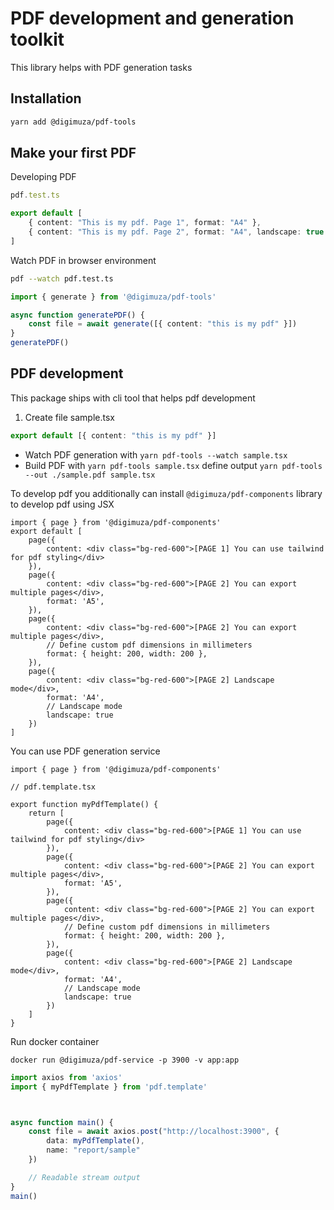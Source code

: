 
# PDF development and generation toolkit

This library helps with PDF generation tasks

## Installation

```bash
yarn add @digimuza/pdf-tools
```

## Make your first PDF

Developing PDF

```typescript
pdf.test.ts

export default [
    { content: "This is my pdf. Page 1", format: "A4" },
    { content: "This is my pdf. Page 2", format: "A4", landscape: true }
]
```

Watch PDF in browser environment

```bash
pdf --watch pdf.test.ts
```

```typescript
import { generate } from '@digimuza/pdf-tools'

async function generatePDF() {
    const file = await generate([{ content: "this is my pdf" }])
}
generatePDF()

```


## PDF development

This package ships with cli tool that helps pdf development


1. Create file sample.tsx

```ts
export default [{ content: "this is my pdf" }]
```

* Watch PDF generation with `yarn pdf-tools --watch sample.tsx`
* Build PDF with `yarn pdf-tools sample.tsx` define output `yarn pdf-tools --out ./sample.pdf sample.tsx`


To develop pdf you additionally can install `@digimuza/pdf-components` library to develop pdf using JSX

```tsx
import { page } from '@digimuza/pdf-components'
export default [
    page({
        content: <div class="bg-red-600">[PAGE 1] You can use tailwind for pdf styling</div>
    }),
    page({
        content: <div class="bg-red-600">[PAGE 2] You can export multiple pages</div>,
        format: 'A5',
    }),
    page({
        content: <div class="bg-red-600">[PAGE 2] You can export multiple pages</div>,
        // Define custom pdf dimensions in millimeters
        format: { height: 200, width: 200 },
    }),
    page({
        content: <div class="bg-red-600">[PAGE 2] Landscape mode</div>,
        format: 'A4',
        // Landscape mode
        landscape: true
    })
]
```

You can use PDF generation service


```tsx
import { page } from '@digimuza/pdf-components'

// pdf.template.tsx

export function myPdfTemplate() {
    return [
        page({
            content: <div class="bg-red-600">[PAGE 1] You can use tailwind for pdf styling</div>
        }),
        page({
            content: <div class="bg-red-600">[PAGE 2] You can export multiple pages</div>,
            format: 'A5',
        }),
        page({
            content: <div class="bg-red-600">[PAGE 2] You can export multiple pages</div>,
            // Define custom pdf dimensions in millimeters
            format: { height: 200, width: 200 },
        }),
        page({
            content: <div class="bg-red-600">[PAGE 2] Landscape mode</div>,
            format: 'A4',
            // Landscape mode
            landscape: true
        })
    ]
}
```


Run docker container

```shell
docker run @digimuza/pdf-service -p 3900 -v app:app
```


```ts
import axios from 'axios'
import { myPdfTemplate } from 'pdf.template'



async function main() {
    const file = await axios.post("http://localhost:3900", {
        data: myPdfTemplate(),
        name: "report/sample"
    })

    // Readable stream output
}
main()
```